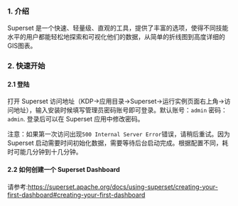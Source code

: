 ### 1. 介绍
Superset 是一个快速、轻量级、直观的工具，提供了丰富的选项，使得不同技能水平的用户都能轻松地探索和可视化他们的数据，从简单的折线图到高度详细的GIS图表。

### 2. 快速开始
#### 2.1 登陆
打开 Superset 访问地址（KDP->应用目录->Superset->运行实例页面右上角->访问地址），输入安装时候填写管理员密码账号即可登录。默认账号：`admin` 密码：`admin`.
登录后可以在 Superset 应用中修改密码。

注意：如果第一次访问出现`500 Internal Server Error`错误，请稍后重试。因为Superset 启动需要时间初始化数据，需要等待后台启动完成。根据配置不同，耗时可能几分钟到十几分钟。


#### 2.2 如何创建一个 Superset Dashboard
请参考:https://superset.apache.org/docs/using-superset/creating-your-first-dashboard#creating-your-first-dashboard
